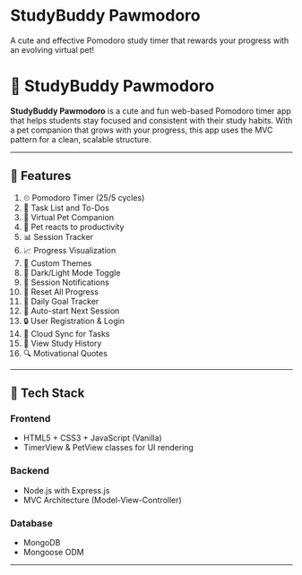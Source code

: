 # StudyBuddy Pawmodoro
A cute and effective Pomodoro study timer that rewards your progress with an evolving virtual pet!

# 🐾 StudyBuddy Pawmodoro

**StudyBuddy Pawmodoro** is a cute and fun web-based Pomodoro timer app that helps students stay focused and consistent with their study habits. With a pet companion that grows with your progress, this app uses the MVC pattern for a clean, scalable structure. 

---

## 🌟 Features

1. ⏲ Pomodoro Timer (25/5 cycles)
2. 📝 Task List and To-Dos
3. 🐶 Virtual Pet Companion
4. 🧠 Pet reacts to productivity
5. 📊 Session Tracker
6. 📈 Progress Visualization
7. 🎨 Custom Themes
8. 🌙 Dark/Light Mode Toggle
9. 🔔 Session Notifications
10. 🧹 Reset All Progress
11. 🎯 Daily Goal Tracker
12. 🔁 Auto-start Next Session
13. 🔒 User Registration & Login
14. 💾 Cloud Sync for Tasks
15. 📅 View Study History
16. 🔍 Motivational Quotes

---

## 🧰 Tech Stack

### Frontend
- HTML5 + CSS3 + JavaScript (Vanilla)
- TimerView & PetView classes for UI rendering

### Backend
- Node.js with Express.js
- MVC Architecture (Model-View-Controller)

### Database
- MongoDB
- Mongoose ODM

---



